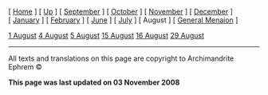 \[ [Home](index.md) \] \[ [Up](menaion.md) \] \[ [September](sep-int.md) \] \[ [October](oct-int.md) \] \[ [November](nov-int.md) \] \[ [December](dec-int.md) \] \[ [January](jan-int.md) \] \[ [February](february.md) \] \[ [June](Menaion-June.md) \] \[ [July](july1.md) \] \[ August \] \[ [General Menaion](general.md) \]

[1 August](1august.md)
[4 August](4august.md)
[5 August](5_august.md)
[15 August](15aug.md)
[16 August](16august.md)
[29 August](29_august.md)

------------------------------------------------------------------------

All texts and translations on this page are copyright to
Archimandrite Ephrem ©

**This page was last updated on 03 November 2008**
